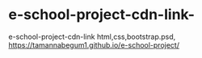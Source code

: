# e-school-project-cdn-link-
 e-school-project-cdn-link
html,css,bootstrap.psd, https://tamannabegum1.github.io/e-school-project/
